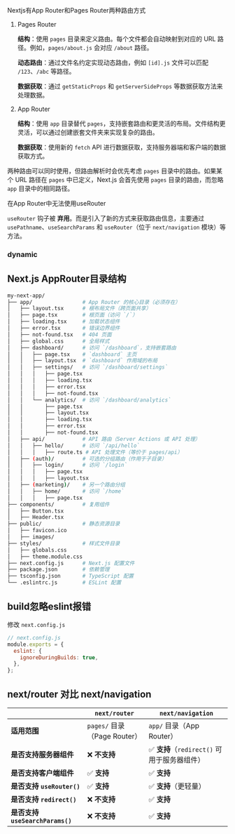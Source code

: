 

Nextjs有App Router和Pages Router两种路由方式

1. Pages Router

   **结构**：使用 `pages` 目录来定义路由。每个文件都会自动映射到对应的 URL 路径。例如，`pages/about.js` 会对应 `/about` 路径。

   **动态路由**：通过文件名约定实现动态路由，例如 `[id].js` 文件可以匹配 `/123`、`/abc` 等路径。

   **数据获取**：通过 `getStaticProps` 和 `getServerSideProps` 等数据获取方法来处理数据。

2. App Router

   **结构**：使用 `app` 目录替代 `pages`，支持嵌套路由和更灵活的布局。文件结构更灵活，可以通过创建嵌套文件夹来实现复杂的路由。

   **数据获取**：使用新的 `fetch` API 进行数据获取，支持服务器端和客户端的数据获取方式。

两种路由可以同时使用，但路由解析时会优先考虑 `pages` 目录中的路由。如果某个 URL 路径在 `pages` 中已定义，Next.js 会首先使用 `pages` 目录的路由，而忽略 `app` 目录中的相同路径。



在App Router中无法使用useRouter

`useRouter` 钩子被 **弃用**。而是引入了新的方式来获取路由信息，主要通过 `usePathname`、`useSearchParams` 和 `useRouter`（位于 `next/navigation` 模块）等方法。

### dynamic

## Next.js AppRouter目录结构

```sh
my-next-app/
├── app/                # App Router 的核心目录（必须存在）
│   ├── layout.tsx      # 根布局文件（跨页面共享）
│   ├── page.tsx        # 根页面（访问 `/`）
│   ├── loading.tsx     # 加载状态组件
│   ├── error.tsx       # 错误边界组件
│   ├── not-found.tsx   # 404 页面
│   ├── global.css      # 全局样式
│   ├── dashboard/      # 访问 `/dashboard`，支持嵌套路由
│   │   ├── page.tsx    # `dashboard` 主页
│   │   ├── layout.tsx  # `dashboard` 作用域的布局
│   │   ├── settings/   # 访问 `/dashboard/settings`
│   │   │   ├── page.tsx
│   │   │   ├── loading.tsx
│   │   │   ├── error.tsx
│   │   │   ├── not-found.tsx
│   │   └── analytics/  # 访问 `/dashboard/analytics`
│   │       ├── page.tsx
│   │       ├── layout.tsx
│   │       ├── loading.tsx
│   │       ├── error.tsx
│   │       ├── not-found.tsx
│   ├── api/            # API 路由（Server Actions 或 API 处理）
│   │   ├── hello/      # 访问 `/api/hello`
│   │   │   ├── route.ts # API 处理文件（等价于 pages/api）
│   ├── (auth)/         # 可选的分组路由（作用于子目录）
│   │   ├── login/      # 访问 `/login`
│   │   │   ├── page.tsx
│   │   │   ├── layout.tsx
│   ├── (marketing)/    # 另一个路由分组
│   │   ├── home/       # 访问 `/home`
│   │   │   ├── page.tsx
├── components/         # 复用组件
│   ├── Button.tsx
│   ├── Header.tsx
├── public/             # 静态资源目录
│   ├── favicon.ico
│   ├── images/
├── styles/             # 样式文件目录
│   ├── globals.css
│   ├── theme.module.css
├── next.config.js      # Next.js 配置文件
├── package.json        # 依赖管理
├── tsconfig.json       # TypeScript 配置
└── .eslintrc.js        # ESLint 配置
```



## build忽略eslint报错

修改 `next.config.js`

```js
// next.config.js
module.exports = {
  eslint: {
    ignoreDuringBuilds: true,
  },
};
```





## **next/router 对比 next/navigation**

|                                  | `next/router`                | `next/navigation`                           |
| -------------------------------- | ---------------------------- | ------------------------------------------- |
| **适用范围**                     | `pages/` 目录（Page Router） | `app/` 目录（App Router）                   |
| **是否支持服务器组件**           | ❌ **不支持**                 | ✅ **支持**（`redirect()` 可用于服务器组件） |
| **是否支持客户端组件**           | ✅ **支持**                   | ✅ **支持**                                  |
| **是否支持 `useRouter()`**       | ✅ **支持**                   | ✅ **支持**（更轻量）                        |
| **是否支持 `redirect()`**        | ❌ **不支持**                 | ✅ **支持**                                  |
| **是否支持 `useSearchParams()`** | ❌ **不支持**                 | ✅ **支持**                                  |
